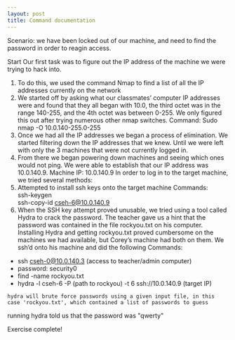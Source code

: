 ```yaml
---
layout: post
title: Command documentation
---
```


Scenario: we have been locked out of our machine, and need to find the password in order to reagin access.

Start
Our first task was to figure out the IP address of the machine we were trying to hack into. 
1.  To do this, we used the command Nmap to find a list of all the IP addresses currently on the network
2. We started off by asking what our classmates’ computer IP addresses were and found that they all began with 10.0, the third octet was in the range 140-255, and the 4th octet was between 0-255. We only figured this out after trying numerous other nmap switches.
Command: Sudo nmap -O 10.0.140-255.0-255
3. Once we had all the IP addresses we began a process of elimination. We started filtering down the IP addresses that we knew. Until we were left with only the 3 machines that were not currently logged in. 
4. From there we began powering down machines and seeing which ones would not ping. We were able to establish that our IP address was 10.0.140.9.
Machine IP: 10.0.140.9
In order to log in to the target machine, we tried several methods:
1. Attempted to install ssh keys onto the target machine
Commands:  
ssh-keygen  
ssh-copy-id cseh-6@10.0.140.9  
2. When the SSH key attempt proved unusable, we tried using a tool called Hydra to crack the password. The teacher gave us a hint that the password was contained in the file rockyou.txt on his computer. Installing Hydra and getting rockyou.txt proved cumbersome on the machines we had available, but Corey’s machine had both on them. We ssh’d onto his machine and did the following
Commands:  
* ssh cseh-0@10.0.140.3 (access to teacher/admin computer)
* password: security0
* find -name rockyou.txt
* hydra -l cseh-6 -P (path to rockyou) -t 6 ssh://10.0.140.9 (target IP)
~~~~
hydra will brute force passwords using a given input file, in this case 'rockyou.txt', which contained a list of passwords to guess
~~~~
running hydra told us that the password was "qwerty"  
  
Exercise complete!
